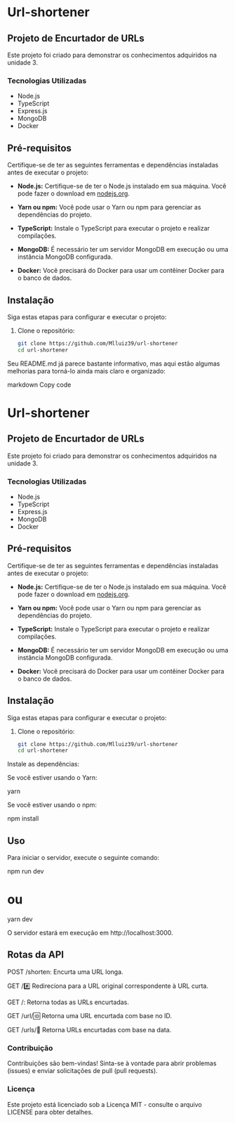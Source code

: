 # Url-shortener

## Projeto de Encurtador de URLs

Este projeto foi criado para demonstrar os conhecimentos adquiridos na unidade 3.

### Tecnologias Utilizadas

- Node.js
- TypeScript
- Express.js
- MongoDB
- Docker

## Pré-requisitos

Certifique-se de ter as seguintes ferramentas e dependências instaladas antes de executar o projeto:

- **Node.js:** Certifique-se de ter o Node.js instalado em sua máquina. Você pode fazer o download em [nodejs.org](https://nodejs.org/).

- **Yarn ou npm:** Você pode usar o Yarn ou npm para gerenciar as dependências do projeto.

- **TypeScript:** Instale o TypeScript para executar o projeto e realizar compilações.

- **MongoDB:** É necessário ter um servidor MongoDB em execução ou uma instância MongoDB configurada.

- **Docker:** Você precisará do Docker para usar um contêiner Docker para o banco de dados.

## Instalação

Siga estas etapas para configurar e executar o projeto:

1. Clone o repositório:

   ```bash
   git clone https://github.com/Mlluiz39/url-shortener
   cd url-shortener


Seu README.md já parece bastante informativo, mas aqui estão algumas melhorias para torná-lo ainda mais claro e organizado:

markdown
Copy code
# Url-shortener

## Projeto de Encurtador de URLs

Este projeto foi criado para demonstrar os conhecimentos adquiridos na unidade 3.

### Tecnologias Utilizadas

- Node.js
- TypeScript
- Express.js
- MongoDB
- Docker

## Pré-requisitos

Certifique-se de ter as seguintes ferramentas e dependências instaladas antes de executar o projeto:

- **Node.js:** Certifique-se de ter o Node.js instalado em sua máquina. Você pode fazer o download em [nodejs.org](https://nodejs.org/).

- **Yarn ou npm:** Você pode usar o Yarn ou npm para gerenciar as dependências do projeto.

- **TypeScript:** Instale o TypeScript para executar o projeto e realizar compilações.

- **MongoDB:** É necessário ter um servidor MongoDB em execução ou uma instância MongoDB configurada.

- **Docker:** Você precisará do Docker para usar um contêiner Docker para o banco de dados.

## Instalação

Siga estas etapas para configurar e executar o projeto:

1. Clone o repositório:

   ```bash
   git clone https://github.com/Mlluiz39/url-shortener
   cd url-shortener

Instale as dependências:

Se você estiver usando o Yarn:

yarn

Se você estiver usando o npm:

npm install
## Uso
Para iniciar o servidor, execute o seguinte comando:

npm run dev
# ou
yarn dev

O servidor estará em execução em http://localhost:3000.

## Rotas da API
POST /shorten: Encurta uma URL longa.

GET /:hash: Redireciona para a URL original correspondente à URL curta.

GET /: Retorna todas as URLs encurtadas.

GET /url/:id: Retorna uma URL encurtada com base no ID.

GET /urls/:date: Retorna URLs encurtadas com base na data.

### Contribuição
Contribuições são bem-vindas! Sinta-se à vontade para abrir problemas (issues) e enviar solicitações de pull (pull requests).

### Licença
Este projeto está licenciado sob a Licença MIT - consulte o arquivo LICENSE para obter detalhes.


